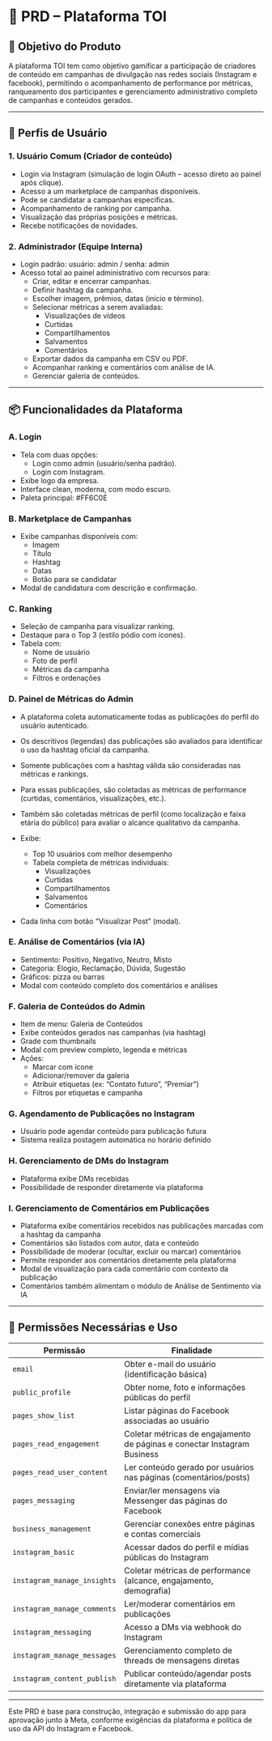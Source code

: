 # 🧾 PRD – Plataforma TOI

## 🎯 Objetivo do Produto

A plataforma TOI tem como objetivo gamificar a participação de criadores de conteúdo em campanhas de divulgação nas redes sociais (Instagram e facebook), permitindo o acompanhamento de performance por métricas, ranqueamento dos participantes e gerenciamento administrativo completo de campanhas e conteúdos gerados.

---

## 👥 Perfis de Usuário

### 1. Usuário Comum (Criador de conteúdo)

- Login via Instagram (simulação de login OAuth – acesso direto ao painel após clique).
- Acesso a um marketplace de campanhas disponíveis.
- Pode se candidatar a campanhas específicas.
- Acompanhamento de ranking por campanha.
- Visualização das próprias posições e métricas.
- Recebe notificações de novidades.

### 2. Administrador (Equipe Interna)

- Login padrão: usuário: admin / senha: admin
- Acesso total ao painel administrativo com recursos para:
  - Criar, editar e encerrar campanhas.
  - Definir hashtag da campanha.
  - Escolher imagem, prêmios, datas (início e término).
  - Selecionar métricas a serem avaliadas:
    - Visualizações de vídeos
    - Curtidas
    - Compartilhamentos
    - Salvamentos
    - Comentários
  - Exportar dados da campanha em CSV ou PDF.
  - Acompanhar ranking e comentários com análise de IA.
  - Gerenciar galeria de conteúdos.

---

## 📦 Funcionalidades da Plataforma

### A. Login

- Tela com duas opções:
  - Login como admin (usuário/senha padrão).
  - Login com Instagram.
- Exibe logo da empresa.
- Interface clean, moderna, com modo escuro.
- Paleta principal: #FF6C0E

### B. Marketplace de Campanhas

- Exibe campanhas disponíveis com:
  - Imagem
  - Título
  - Hashtag
  - Datas
  - Botão para se candidatar
- Modal de candidatura com descrição e confirmação.

### C. Ranking

- Seleção de campanha para visualizar ranking.
- Destaque para o Top 3 (estilo pódio com ícones).
- Tabela com:
  - Nome de usuário
  - Foto de perfil
  - Métricas da campanha
  - Filtros e ordenações

### D. Painel de Métricas do Admin

- A plataforma coleta automaticamente todas as publicações do perfil do usuário autenticado.
- Os descritivos (legendas) das publicações são avaliados para identificar o uso da hashtag oficial da campanha.
- Somente publicações com a hashtag válida são consideradas nas métricas e rankings.
- Para essas publicações, são coletadas as métricas de performance (curtidas, comentários, visualizações, etc.).
- Também são coletadas métricas de perfil (como localização e faixa etária do público) para avaliar o alcance qualitativo da campanha.

- Exibe:
  - Top 10 usuários com melhor desempenho
  - Tabela completa de métricas individuais:
    - Visualizações
    - Curtidas
    - Compartilhamentos
    - Salvamentos
    - Comentários
- Cada linha com botão “Visualizar Post” (modal).

### E. Análise de Comentários (via IA)

- Sentimento: Positivo, Negativo, Neutro, Misto
- Categoria: Elogio, Reclamação, Dúvida, Sugestão
- Gráficos: pizza ou barras
- Modal com conteúdo completo dos comentários e análises

### F. Galeria de Conteúdos do Admin

- Item de menu: Galeria de Conteúdos
- Exibe conteúdos gerados nas campanhas (via hashtag)
- Grade com thumbnails
- Modal com preview completo, legenda e métricas
- Ações:
  - Marcar com ícone
  - Adicionar/remover da galeria
  - Atribuir etiquetas (ex: “Contato futuro”, “Premiar”)
  - Filtros por etiquetas e campanha

### G. Agendamento de Publicações no Instagram

- Usuário pode agendar conteúdo para publicação futura
- Sistema realiza postagem automática no horário definido

### H. Gerenciamento de DMs do Instagram

- Plataforma exibe DMs recebidas
- Possibilidade de responder diretamente via plataforma

### I. Gerenciamento de Comentários em Publicações

- Plataforma exibe comentários recebidos nas publicações marcadas com a hashtag da campanha
- Comentários são listados com autor, data e conteúdo
- Possibilidade de moderar (ocultar, excluir ou marcar) comentários
- Permite responder aos comentários diretamente pela plataforma
- Modal de visualização para cada comentário com contexto da publicação
- Comentários também alimentam o módulo de Análise de Sentimento via IA

---

## 🔐 Permissões Necessárias e Uso

| Permissão                   | Finalidade                                                               |
| --------------------------- | ------------------------------------------------------------------------ |
| `email`                     | Obter e-mail do usuário (identificação básica)                           |
| `public_profile`            | Obter nome, foto e informações públicas do perfil                        |
| `pages_show_list`           | Listar páginas do Facebook associadas ao usuário                         |
| `pages_read_engagement`     | Coletar métricas de engajamento de páginas e conectar Instagram Business |
| `pages_read_user_content`   | Ler conteúdo gerado por usuários nas páginas (comentários/posts)         |
| `pages_messaging`           | Enviar/ler mensagens via Messenger das páginas do Facebook               |
| `business_management`       | Gerenciar conexões entre páginas e contas comerciais                     |
| `instagram_basic`           | Acessar dados do perfil e mídias públicas do Instagram                   |
| `instagram_manage_insights` | Coletar métricas de performance (alcance, engajamento, demografia)       |
| `instagram_manage_comments` | Ler/moderar comentários em publicações                                   |
| `instagram_messaging`       | Acesso a DMs via webhook do Instagram                                    |
| `instagram_manage_messages` | Gerenciamento completo de threads de mensagens diretas                   |
| `instagram_content_publish` | Publicar conteúdo/agendar posts diretamente via plataforma               |

---

Este PRD é base para construção, integração e submissão do app para aprovação junto à Meta, conforme exigências da plataforma e política de uso da API do Instagram e Facebook.
